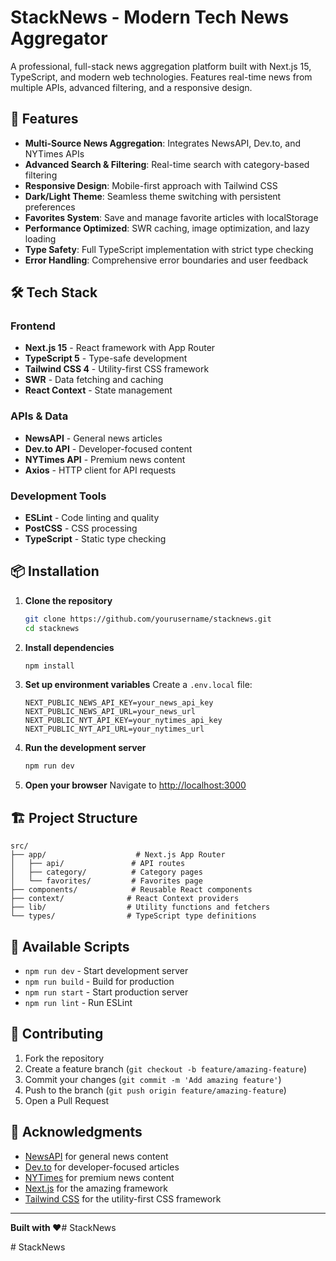 # StackNews - Modern Tech News Aggregator

A professional, full-stack news aggregation platform built with Next.js 15, TypeScript, and modern web technologies. Features real-time news from multiple APIs, advanced filtering, and a responsive design.


## 🚀 Features


- **Multi-Source News Aggregation**: Integrates NewsAPI, Dev.to, and NYTimes APIs
- **Advanced Search & Filtering**: Real-time search with category-based filtering
- **Responsive Design**: Mobile-first approach with Tailwind CSS
- **Dark/Light Theme**: Seamless theme switching with persistent preferences
- **Favorites System**: Save and manage favorite articles with localStorage
- **Performance Optimized**: SWR caching, image optimization, and lazy loading
- **Type Safety**: Full TypeScript implementation with strict type checking
- **Error Handling**: Comprehensive error boundaries and user feedback


## 🛠️ Tech Stack


### Frontend
- **Next.js 15** - React framework with App Router
- **TypeScript 5** - Type-safe development
- **Tailwind CSS 4** - Utility-first CSS framework
- **SWR** - Data fetching and caching
- **React Context** - State management


### APIs & Data
- **NewsAPI** - General news articles
- **Dev.to API** - Developer-focused content
- **NYTimes API** - Premium news content
- **Axios** - HTTP client for API requests


### Development Tools
- **ESLint** - Code linting and quality
- **PostCSS** - CSS processing
- **TypeScript** - Static type checking

## 📦 Installation 


1. **Clone the repository**
   ```bash
   git clone https://github.com/yourusername/stacknews.git
   cd stacknews
   ```


2. **Install dependencies**
   ```bash
   npm install
   ```


3. **Set up environment variables**
   Create a `.env.local` file:
   ```env
   NEXT_PUBLIC_NEWS_API_KEY=your_news_api_key
   NEXT_PUBLIC_NEWS_API_URL=your_news_url
   NEXT_PUBLIC_NYT_API_KEY=your_nytimes_api_key
   NEXT_PUBLIC_NYT_API_URL=your_nytimes_url
   ```


4. **Run the development server**
   ```bash
   npm run dev
   ```


5. **Open your browser**
   Navigate to [http://localhost:3000](http://localhost:3000)


## 🏗️ Project Structure


```
src/
├── app/                    # Next.js App Router
│   ├── api/               # API routes
│   ├── category/          # Category pages
│   └── favorites/         # Favorites page
├── components/            # Reusable React components
├── context/              # React Context providers
├── lib/                  # Utility functions and fetchers
└── types/                # TypeScript type definitions
```

## 🔧 Available Scripts

- `npm run dev` - Start development server
- `npm run build` - Build for production
- `npm run start` - Start production server
- `npm run lint` - Run ESLint

 

## 🤝 Contributing


1. Fork the repository
2. Create a feature branch (`git checkout -b feature/amazing-feature`)
3. Commit your changes (`git commit -m 'Add amazing feature'`)
4. Push to the branch (`git push origin feature/amazing-feature`)
5. Open a Pull Request

 
## 🙏 Acknowledgments


- [NewsAPI](https://newsapi.org/) for general news content
- [Dev.to](https://dev.to/) for developer-focused articles
- [NYTimes](https://developer.nytimes.com/) for premium news content
- [Next.js](https://nextjs.org/) for the amazing framework
- [Tailwind CSS](https://tailwindcss.com/) for the utility-first CSS framework


---


**Built with ❤️**#   S t a c k N e w s 
 

 #   S t a c k N e w s 
 
 
 
